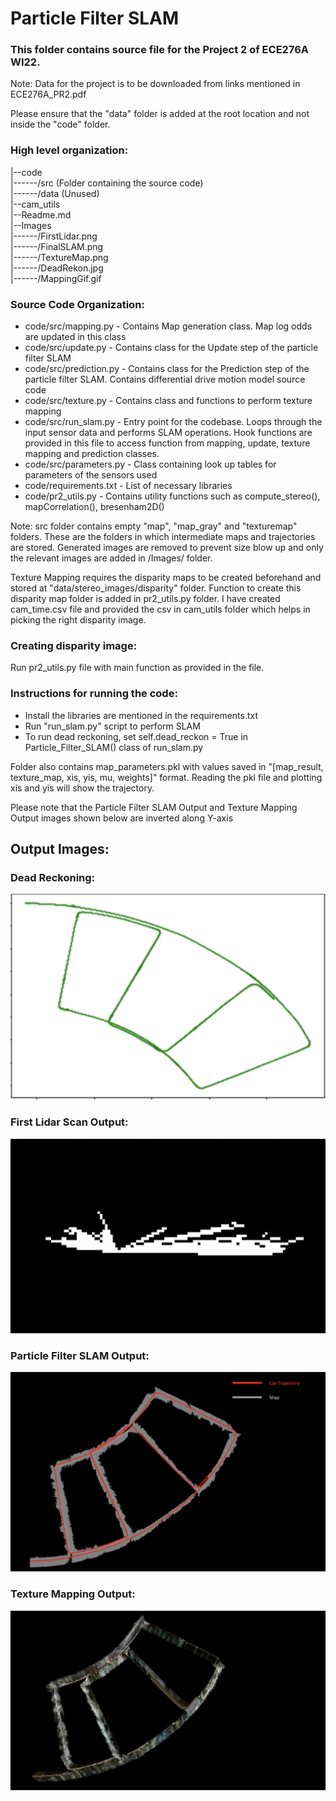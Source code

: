 
# Particle Filter SLAM

### This folder contains source file for the Project 2 of ECE276A WI22. 

Note: Data for the project is to be downloaded from links mentioned in ECE276A_PR2.pdf

Please ensure that the "data" folder is added at the root location and not inside the "code" folder.

### High level organization:
|--code<br>
|------/src (Folder containing the source code)<br>
|------/data (Unused)<br>
|--cam\_utils<br>
|--Readme.md<br>
|--Images<br>
|------/FirstLidar.png<br>
|------/FinalSLAM.png<br>
|------/TextureMap.png<br>
|------/DeadRekon.jpg<br>
|------/MappingGif.gif<br>

### Source Code Organization:
- code/src/mapping.py - Contains Map generation class. Map log odds are updated in this class
- code/src/update.py - Contains class for the Update step of the particle filter SLAM
- code/src/prediction.py - Contains class for the Prediction step of the particle filter SLAM. Contains differential drive motion model source code
- code/src/texture.py - Contains class and functions to perform texture mapping
- code/src/run_slam.py - Entry point for the codebase. Loops through the input sensor data and performs SLAM operations. Hook functions are provided in this file to access function from mapping, update, texture mapping and prediction classes.
- code/src/parameters.py - Class containing look up tables for parameters of the sensors used
- code/requirements.txt - List of necessary libraries
- code/pr2_utils.py - Contains utility functions such as compute_stereo(), mapCorrelation(), bresenham2D()

Note: src folder contains empty "map", "map_gray" and "texturemap" folders. These are the folders in which intermediate maps and trajectories are stored. Generated images are removed to prevent size blow up and only the relevant images are added in /Images/ folder.

Texture Mapping requires the disparity maps to be created beforehand and stored at "data/stereo_images/disparity" folder. Function to create this disparity map folder is added in pr2_utils.py folder. I have created cam_time.csv file and provided the csv in cam_utils folder which helps in picking the right disparity image. 

### Creating disparity image:
Run pr2_utils.py file with main function as provided in the file.

### Instructions for running the code:

- Install the libraries are mentioned in the requirements.txt
- Run "run_slam.py" script to perform SLAM
- To run dead reckoning, set self.dead_reckon = True in Particle_Filter_SLAM() class of run_slam.py

Folder also contains map_parameters.pkl with values saved in "[map_result, texture_map, xis, yis, mu, weights]" format. Reading the pkl file and plotting xis and yis will show the trajectory.

Please note that the Particle Filter SLAM Output and Texture Mapping Output images shown below are inverted along Y-axis

## Output Images:

### Dead Reckoning:

![alt text](Images/DeadReckon.png "Dead Reckon.png")

### First Lidar Scan Output:

![alt text](Images/FirstLidar.png "First Lidar Scan.png")

### Particle Filter SLAM Output:

![alt text](Images/FinalMAP.png "Particle Filter SLAM Output.png")

### Texture Mapping Output:

![alt text](Images/TextureMap.png "Texture Mapping Output.png")
